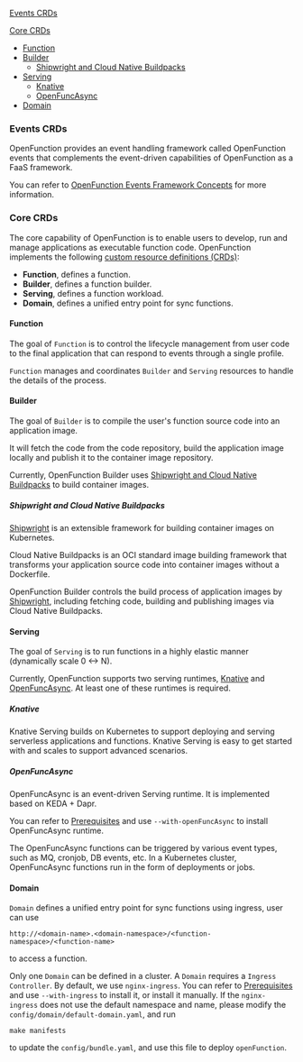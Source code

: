 [Events CRDs](#events-crds)

[Core CRDs](#core-crds)

* [Function](#function)
* [Builder](#builder)
  + [Shipwright and Cloud Native Buildpacks](#shipwright-and-cloud-native-buildpacks)
* [Serving](#serving)
  + [Knative](#knative)
  + [OpenFuncAsync](#openfuncasync)
* [Domain](#domain)

### Events CRDs

OpenFunction provides an event handling framework called OpenFunction events that complements the event-driven capabilities of OpenFunction as a FaaS framework.

You can refer to [OpenFunction Events Framework Concepts](https://github.com/rskvp/openfunction/OpenFunction/blob/main/docs/concepts/OpenFunction-events-framework.md) for more information.

### Core CRDs

The core capability of OpenFunction is to enable users to develop, run and manage applications as executable function code. OpenFunction implements the following [custom resource definitions (CRDs)](https://kubernetes.io/docs/tasks/access-kubernetes-api/extend-api-custom-resource-definitions/):

- **Function**, defines a function.
- **Builder**, defines a function builder.
- **Serving**, defines a function workload.
- **Domain**, defines a unified entry point for sync functions.

#### Function

The goal of `Function` is to control the lifecycle management from user code to the final application that can respond to events through a single profile.

`Function` manages and coordinates `Builder` and `Serving` resources to handle the details of the process.

#### Builder

The goal of `Builder` is to compile the user's function source code into an application image.

It will fetch the code from the code repository, build the application image locally and publish it to the container image repository.

Currently, OpenFunction Builder uses [Shipwright and Cloud Native Buildpacks](https://github.com/rskvp/openfunction/OpenFunction#shipwright-and-cloud-native-buildpacks) to build container images.

##### Shipwright and Cloud Native Buildpacks

[Shipwright](https://github.com/shipwright-io/build) is an extensible framework for building container images on Kubernetes.

Cloud Native Buildpacks is an OCI standard image building framework that transforms your application source code into container images without a Dockerfile.

OpenFunction Builder controls the build process of application images by [Shipwright](https://github.com/shipwright-io/build), including fetching code, building and publishing images via Cloud Native Buildpacks.

#### Serving

The goal of `Serving` is to run functions in a highly elastic manner (dynamically scale 0 <-> N).

Currently, OpenFunction supports two serving runtimes, [Knative](https://github.com/rskvp/openfunction/OpenFunction#knative) and [OpenFuncAsync](https://github.com/rskvp/openfunction/OpenFunction#openfuncasync). At least one of these runtimes is required.

##### Knative

Knative Serving builds on Kubernetes to support deploying and serving serverless applications and functions. Knative Serving is easy to get started with and scales to support advanced scenarios.

##### OpenFuncAsync

OpenFuncAsync is an event-driven Serving runtime. It is implemented based on KEDA + Dapr.

You can refer to [Prerequisites](https://github.com/rskvp/openfunction/OpenFunction#prerequisites) and use `--with-openFuncAsync` to install OpenFuncAsync runtime.

The OpenFuncAsync functions can be triggered by various event types, such as MQ, cronjob, DB events, etc. In a Kubernetes cluster, OpenFuncAsync functions run in the form of deployments or jobs.

#### Domain

`Domain` defines a unified entry point for sync functions using ingress, user can use

```
http://<domain-name>.<domain-namespace>/<function-namespace>/<function-name>
```

to access a function.

Only one `Domain` can be defined in a cluster. A `Domain` requires a `Ingress Controller`. By default, we use `nginx-ingress`. You can refer to [Prerequisites](https://github.com/rskvp/openfunction/OpenFunction#prerequisites) and use `--with-ingress` to install it, or install it manually. If the `nginx-ingress` does not use the default namespace and name, please modify the `config/domain/default-domain.yaml`, and run

```
make manifests
```

to update the `config/bundle.yaml`, and use this file to deploy `openFunction`.